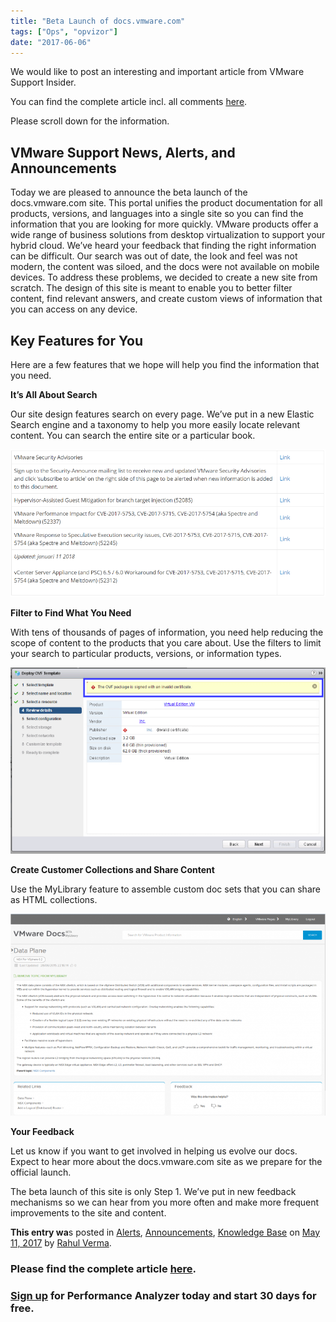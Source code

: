 ```yaml
---
title: "Beta Launch of docs.vmware.com"
tags: ["Ops", "opvizor"]
date: "2017-06-06"
---
```


We would like to post an interesting and important article from VMware Support Insider.

You can find the complete article incl. all comments [here](https://blogs.vmware.com/kb/2017/05/beta-launch-doc-vmware-com.html).

Please scroll down for the information.

## VMware Support News, Alerts, and Announcements

Today we are pleased to announce the beta launch of the docs.vmware.com site. This portal unifies the product documentation for all products, versions, and languages into a single site so you can find the information that you are looking for more quickly. VMware products offer a wide range of business solutions from desktop virtualization to support your hybrid cloud. We’ve heard your feedback that finding the right information can be difficult. Our search was out of date, the look and feel was not modern, the content was siloed, and the docs were not available on mobile devices. To address these problems, we decided to create a new site from scratch. The design of this site is meant to enable you to better filter content, find relevant answers, and create custom views of information that you can access on any device.

## Key Features for You

Here are a few features that we hope will help you find the information that you need.

**It’s All About Search**

Our site design features search on every page. We’ve put in a new Elastic Search engine and a taxonomy to help you more easily locate relevant content. You can search the entire site or a particular book.

![docs.vmware](/images/blog/1-2.png)

**Filter to Find What You Need**

With tens of thousands of pages of information, you need help reducing the scope of content to the products that you care about. Use the filters to limit your search to particular products, versions, or information types.

**![docs.vmware](/images/blog/2-1.png)**

**Create Customer Collections and Share Content**

Use the MyLibrary feature to assemble custom doc sets that you can share as HTML collections.

![docs.vmware](/images/blog/3-1.png)

**Your Feedback**

Let us know if you want to get involved in helping us evolve our docs. Expect to hear more about the docs.vmware.com site as we prepare for the official launch.

The beta launch of this site is only Step 1. We’ve put in new feedback mechanisms so we can hear from you more often and make more frequent improvements to the site and content.

**This entry wa**s posted in [Alerts](https://blogs.vmware.com/kb/alerts), [Announcements](https://blogs.vmware.com/kb/announcements), [Knowledge Base](https://blogs.vmware.com/kb/knowledge-base) on [May 11, 2017](https://blogs.vmware.com/kb/2017/05/beta-launch-doc-vmware-com.html "1:48 pm") by [Rahul Verma](https://blogs.vmware.com/kb/author/rahul_verma "View all posts by Rahul Verma").

### Please find the complete article [here](https://blogs.vmware.com/kb/2017/05/beta-launch-doc-vmware-com.html).

### [Sign up](http://try.opvizor.com/opvizor-perfanalyzer-product-page/) for Performance Analyzer today and start 30 days for free.
